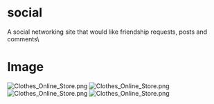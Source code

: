 # social
A social networking site that would like friendship requests, posts and comments\

# Image
![Clothes_Online_Store.png](https://hussamahalshawi.pythonanywhere.com/media/image_Project/social.jpg)
![Clothes_Online_Store.png](https://hussamahalshawi.pythonanywhere.com/media/image_Project/social_1.jpg)
![Clothes_Online_Store.png](https://hussamahalshawi.pythonanywhere.com/media/image_Project/social_2.jpg)
![Clothes_Online_Store.png](https://hussamahalshawi.pythonanywhere.com/media/image_Project/social_3.jpg)
